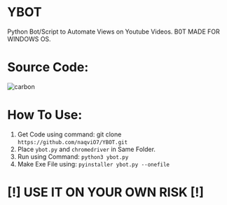 # YBOT
Python Bot/Script to Automate Views on Youtube Videos.
B0T MADE FOR WINDOWS OS.

# Source Code:
![carbon](https://user-images.githubusercontent.com/79792270/154214225-129fa93e-86a5-499a-97f5-befee056fa7c.png)

# How To Use:
1. Get Code using command: git clone `https://github.com/naqviO7/YBOT.git`
2. Place `ybot.py` and `chromedriver` in Same Folder.
3. Run using Command: `python3 ybot.py` 
4. Make Exe File using: `pyinstaller ybot.py --onefile`

# [!] USE IT ON YOUR OWN RISK [!]
